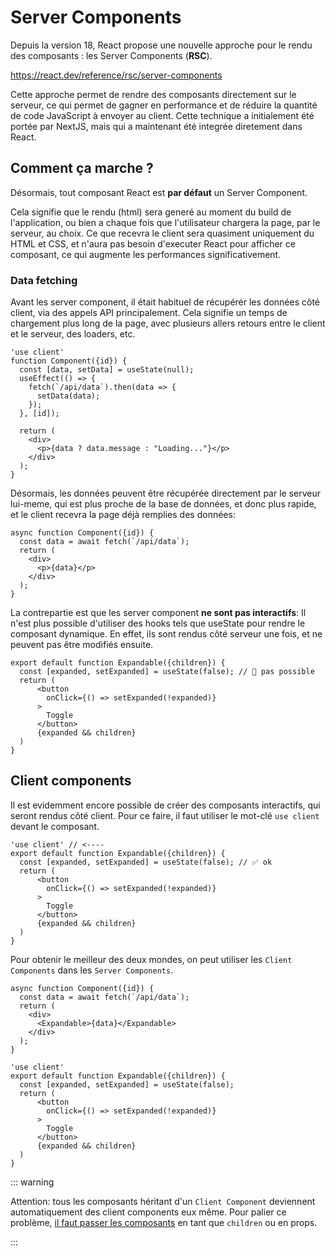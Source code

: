 # Server Components

Depuis la version 18, React propose une nouvelle approche pour le rendu des composants : les Server Components (**RSC**).

https://react.dev/reference/rsc/server-components

Cette approche permet de rendre des composants directement sur le serveur, ce qui permet de gagner en performance et de réduire la quantité de code JavaScript à envoyer au client. Cette technique a initialement été portée par NextJS, mais qui a maintenant été integrée diretement dans React. 

## Comment ça marche ?

Désormais, tout composant React est **par défaut** un Server Component.

Cela signifie que le rendu (html) sera generé au moment du build de l'application, ou bien a chaque fois que l'utilisateur chargera la page, par le serveur, au choix. Ce que recevra le client sera quasiment uniquement du HTML et CSS, et n'aura pas besoin d'executer React pour afficher ce composant, ce qui augmente les performances significativement. 

### Data fetching

Avant les server component, il était habituel de récupérér les données côté client, via des appels API principalement. Cela signifie un temps de chargement plus long de la page, avec plusieurs allers retours entre le client et le serveur, des loaders, etc.

```tsx
'use client'
function Component({id}) {
  const [data, setData] = useState(null);
  useEffect(() => {
    fetch(`/api/data`).then(data => {
      setData(data);
    });
  }, [id]);
  
  return (
    <div>
      <p>{data ? data.message : "Loading..."}</p>
    </div>
  );
}
```

Désormais, les données peuvent être récupérée directement par le serveur lui-meme, qui est plus proche de la base de données, et donc plus rapide, et le client recevra la page déjà remplies des données:

```tsx
async function Component({id}) {
  const data = await fetch(`/api/data`);
  return (
    <div>
      <p>{data}</p>
    </div>
  );
}
```


La contrepartie est que les server component **ne sont pas interactifs**: Il n'est plus possible d'utiliser des hooks tels que useState pour rendre le composant dynamique. En effet, ils sont rendus côté serveur une fois, et ne peuvent pas être modifiés ensuite.

```tsx
export default function Expandable({children}) {
  const [expanded, setExpanded] = useState(false); // 🚨 pas possible
  return (
      <button
        onClick={() => setExpanded(!expanded)}
      >
        Toggle
      </button>
      {expanded && children}
  )
}
```
## Client components

Il est evidemment encore possible de créer des composants interactifs, qui seront rendus côté client. Pour ce faire, il faut utiliser le mot-clé `use client` devant le composant. 

```tsx
'use client' // <----
export default function Expandable({children}) {
  const [expanded, setExpanded] = useState(false); // ✅ ok
  return (
      <button
        onClick={() => setExpanded(!expanded)}
      >
        Toggle
      </button>
      {expanded && children}
  )
}
```

Pour obtenir le meilleur des deux mondes, on peut utiliser les `Client Components` dans les `Server Components`.

```tsx
async function Component({id}) {
  const data = await fetch(`/api/data`);
  return (
    <div>
      <Expandable>{data}</Expandable>
    </div>
  );
}
```


```tsx
'use client'
export default function Expandable({children}) {
  const [expanded, setExpanded] = useState(false);
  return (
      <button
        onClick={() => setExpanded(!expanded)}
      >
        Toggle
      </button>
      {expanded && children}
  )
}
```

::: warning

Attention: tous les composants héritant d'un `Client Component` deviennent automatiquement des client components eux même. Pour palier ce problème, [il faut passer les composants](https://nextjs.org/docs/app/building-your-application/rendering/composition-patterns#interleaving-server-and-client-components) en tant que `children` ou en props. 

:::
